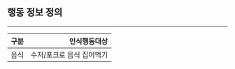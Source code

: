 ## 행동 정보 정의
------------------------------------------------------------------------------
|    구분     |   인식행동대상   |
|------------:|----------------:|
|음식         |수저/포크로 음식 집어먹기|

